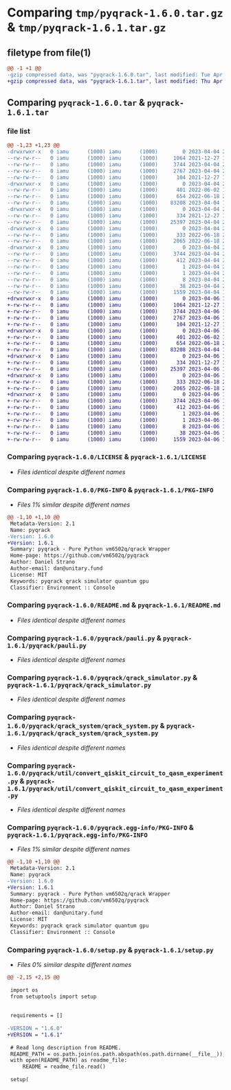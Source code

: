 # Comparing `tmp/pyqrack-1.6.0.tar.gz` & `tmp/pyqrack-1.6.1.tar.gz`

## filetype from file(1)

```diff
@@ -1 +1 @@
-gzip compressed data, was "pyqrack-1.6.0.tar", last modified: Tue Apr  4 20:11:35 2023, max compression
+gzip compressed data, was "pyqrack-1.6.1.tar", last modified: Thu Apr  6 19:04:42 2023, max compression
```

## Comparing `pyqrack-1.6.0.tar` & `pyqrack-1.6.1.tar`

### file list

```diff
@@ -1,23 +1,23 @@
-drwxrwxr-x   0 iamu      (1000) iamu      (1000)        0 2023-04-04 20:11:35.402425 pyqrack-1.6.0/
--rw-rw-r--   0 iamu      (1000) iamu      (1000)     1064 2021-12-27 16:00:58.000000 pyqrack-1.6.0/LICENSE
--rw-rw-r--   0 iamu      (1000) iamu      (1000)     3744 2023-04-04 20:11:35.402425 pyqrack-1.6.0/PKG-INFO
--rw-rw-r--   0 iamu      (1000) iamu      (1000)     2767 2023-04-04 20:11:12.000000 pyqrack-1.6.0/README.md
--rw-rw-r--   0 iamu      (1000) iamu      (1000)      104 2021-12-27 16:00:58.000000 pyqrack-1.6.0/pyproject.toml
-drwxrwxr-x   0 iamu      (1000) iamu      (1000)        0 2023-04-04 20:11:35.398425 pyqrack-1.6.0/pyqrack/
--rw-rw-r--   0 iamu      (1000) iamu      (1000)      401 2022-06-02 15:55:19.000000 pyqrack-1.6.0/pyqrack/__init__.py
--rw-rw-r--   0 iamu      (1000) iamu      (1000)      654 2022-06-18 20:18:56.000000 pyqrack-1.6.0/pyqrack/pauli.py
--rw-rw-r--   0 iamu      (1000) iamu      (1000)    83208 2023-04-04 19:59:28.000000 pyqrack-1.6.0/pyqrack/qrack_simulator.py
-drwxrwxr-x   0 iamu      (1000) iamu      (1000)        0 2023-04-04 20:11:35.402425 pyqrack-1.6.0/pyqrack/qrack_system/
--rw-rw-r--   0 iamu      (1000) iamu      (1000)      334 2021-12-27 16:00:58.000000 pyqrack-1.6.0/pyqrack/qrack_system/__init__.py
--rw-rw-r--   0 iamu      (1000) iamu      (1000)    25397 2023-04-04 20:11:12.000000 pyqrack-1.6.0/pyqrack/qrack_system/qrack_system.py
-drwxrwxr-x   0 iamu      (1000) iamu      (1000)        0 2023-04-04 20:11:35.402425 pyqrack-1.6.0/pyqrack/util/
--rw-rw-r--   0 iamu      (1000) iamu      (1000)      333 2022-06-18 20:18:56.000000 pyqrack-1.6.0/pyqrack/util/__init__.py
--rw-rw-r--   0 iamu      (1000) iamu      (1000)     2065 2022-06-18 20:18:56.000000 pyqrack-1.6.0/pyqrack/util/convert_qiskit_circuit_to_qasm_experiment.py
-drwxrwxr-x   0 iamu      (1000) iamu      (1000)        0 2023-04-04 20:11:35.398425 pyqrack-1.6.0/pyqrack.egg-info/
--rw-rw-r--   0 iamu      (1000) iamu      (1000)     3744 2023-04-04 20:11:35.000000 pyqrack-1.6.0/pyqrack.egg-info/PKG-INFO
--rw-rw-r--   0 iamu      (1000) iamu      (1000)      412 2023-04-04 20:11:35.000000 pyqrack-1.6.0/pyqrack.egg-info/SOURCES.txt
--rw-rw-r--   0 iamu      (1000) iamu      (1000)        1 2023-04-04 20:11:35.000000 pyqrack-1.6.0/pyqrack.egg-info/dependency_links.txt
--rw-rw-r--   0 iamu      (1000) iamu      (1000)        1 2023-04-04 20:11:35.000000 pyqrack-1.6.0/pyqrack.egg-info/not-zip-safe
--rw-rw-r--   0 iamu      (1000) iamu      (1000)        8 2023-04-04 20:11:35.000000 pyqrack-1.6.0/pyqrack.egg-info/top_level.txt
--rw-rw-r--   0 iamu      (1000) iamu      (1000)       38 2023-04-04 20:11:35.402425 pyqrack-1.6.0/setup.cfg
--rw-rw-r--   0 iamu      (1000) iamu      (1000)     1559 2023-04-04 19:59:28.000000 pyqrack-1.6.0/setup.py
+drwxrwxr-x   0 iamu      (1000) iamu      (1000)        0 2023-04-06 19:04:42.105554 pyqrack-1.6.1/
+-rw-rw-r--   0 iamu      (1000) iamu      (1000)     1064 2021-12-27 16:00:58.000000 pyqrack-1.6.1/LICENSE
+-rw-rw-r--   0 iamu      (1000) iamu      (1000)     3744 2023-04-06 19:04:42.105554 pyqrack-1.6.1/PKG-INFO
+-rw-rw-r--   0 iamu      (1000) iamu      (1000)     2767 2023-04-06 19:03:58.000000 pyqrack-1.6.1/README.md
+-rw-rw-r--   0 iamu      (1000) iamu      (1000)      104 2021-12-27 16:00:58.000000 pyqrack-1.6.1/pyproject.toml
+drwxrwxr-x   0 iamu      (1000) iamu      (1000)        0 2023-04-06 19:04:42.101555 pyqrack-1.6.1/pyqrack/
+-rw-rw-r--   0 iamu      (1000) iamu      (1000)      401 2022-06-02 15:55:19.000000 pyqrack-1.6.1/pyqrack/__init__.py
+-rw-rw-r--   0 iamu      (1000) iamu      (1000)      654 2022-06-18 20:18:56.000000 pyqrack-1.6.1/pyqrack/pauli.py
+-rw-rw-r--   0 iamu      (1000) iamu      (1000)    83208 2023-04-04 19:59:28.000000 pyqrack-1.6.1/pyqrack/qrack_simulator.py
+drwxrwxr-x   0 iamu      (1000) iamu      (1000)        0 2023-04-06 19:04:42.101555 pyqrack-1.6.1/pyqrack/qrack_system/
+-rw-rw-r--   0 iamu      (1000) iamu      (1000)      334 2021-12-27 16:00:58.000000 pyqrack-1.6.1/pyqrack/qrack_system/__init__.py
+-rw-rw-r--   0 iamu      (1000) iamu      (1000)    25397 2023-04-06 19:03:58.000000 pyqrack-1.6.1/pyqrack/qrack_system/qrack_system.py
+drwxrwxr-x   0 iamu      (1000) iamu      (1000)        0 2023-04-06 19:04:42.105554 pyqrack-1.6.1/pyqrack/util/
+-rw-rw-r--   0 iamu      (1000) iamu      (1000)      333 2022-06-18 20:18:56.000000 pyqrack-1.6.1/pyqrack/util/__init__.py
+-rw-rw-r--   0 iamu      (1000) iamu      (1000)     2065 2022-06-18 20:18:56.000000 pyqrack-1.6.1/pyqrack/util/convert_qiskit_circuit_to_qasm_experiment.py
+drwxrwxr-x   0 iamu      (1000) iamu      (1000)        0 2023-04-06 19:04:42.101555 pyqrack-1.6.1/pyqrack.egg-info/
+-rw-rw-r--   0 iamu      (1000) iamu      (1000)     3744 2023-04-06 19:04:42.000000 pyqrack-1.6.1/pyqrack.egg-info/PKG-INFO
+-rw-rw-r--   0 iamu      (1000) iamu      (1000)      412 2023-04-06 19:04:42.000000 pyqrack-1.6.1/pyqrack.egg-info/SOURCES.txt
+-rw-rw-r--   0 iamu      (1000) iamu      (1000)        1 2023-04-06 19:04:42.000000 pyqrack-1.6.1/pyqrack.egg-info/dependency_links.txt
+-rw-rw-r--   0 iamu      (1000) iamu      (1000)        1 2023-04-06 19:04:42.000000 pyqrack-1.6.1/pyqrack.egg-info/not-zip-safe
+-rw-rw-r--   0 iamu      (1000) iamu      (1000)        8 2023-04-06 19:04:42.000000 pyqrack-1.6.1/pyqrack.egg-info/top_level.txt
+-rw-rw-r--   0 iamu      (1000) iamu      (1000)       38 2023-04-06 19:04:42.105554 pyqrack-1.6.1/setup.cfg
+-rw-rw-r--   0 iamu      (1000) iamu      (1000)     1559 2023-04-06 18:56:39.000000 pyqrack-1.6.1/setup.py
```

### Comparing `pyqrack-1.6.0/LICENSE` & `pyqrack-1.6.1/LICENSE`

 * *Files identical despite different names*

### Comparing `pyqrack-1.6.0/PKG-INFO` & `pyqrack-1.6.1/PKG-INFO`

 * *Files 1% similar despite different names*

```diff
@@ -1,10 +1,10 @@
 Metadata-Version: 2.1
 Name: pyqrack
-Version: 1.6.0
+Version: 1.6.1
 Summary: pyqrack - Pure Python vm6502q/qrack Wrapper
 Home-page: https://github.com/vm6502q/pyqrack
 Author: Daniel Strano
 Author-email: dan@unitary.fund
 License: MIT
 Keywords: pyqrack qrack simulator quantum gpu
 Classifier: Environment :: Console
```

### Comparing `pyqrack-1.6.0/README.md` & `pyqrack-1.6.1/README.md`

 * *Files identical despite different names*

### Comparing `pyqrack-1.6.0/pyqrack/pauli.py` & `pyqrack-1.6.1/pyqrack/pauli.py`

 * *Files identical despite different names*

### Comparing `pyqrack-1.6.0/pyqrack/qrack_simulator.py` & `pyqrack-1.6.1/pyqrack/qrack_simulator.py`

 * *Files identical despite different names*

### Comparing `pyqrack-1.6.0/pyqrack/qrack_system/qrack_system.py` & `pyqrack-1.6.1/pyqrack/qrack_system/qrack_system.py`

 * *Files identical despite different names*

### Comparing `pyqrack-1.6.0/pyqrack/util/convert_qiskit_circuit_to_qasm_experiment.py` & `pyqrack-1.6.1/pyqrack/util/convert_qiskit_circuit_to_qasm_experiment.py`

 * *Files identical despite different names*

### Comparing `pyqrack-1.6.0/pyqrack.egg-info/PKG-INFO` & `pyqrack-1.6.1/pyqrack.egg-info/PKG-INFO`

 * *Files 1% similar despite different names*

```diff
@@ -1,10 +1,10 @@
 Metadata-Version: 2.1
 Name: pyqrack
-Version: 1.6.0
+Version: 1.6.1
 Summary: pyqrack - Pure Python vm6502q/qrack Wrapper
 Home-page: https://github.com/vm6502q/pyqrack
 Author: Daniel Strano
 Author-email: dan@unitary.fund
 License: MIT
 Keywords: pyqrack qrack simulator quantum gpu
 Classifier: Environment :: Console
```

### Comparing `pyqrack-1.6.0/setup.py` & `pyqrack-1.6.1/setup.py`

 * *Files 0% similar despite different names*

```diff
@@ -2,15 +2,15 @@
 
 import os
 from setuptools import setup
 
 
 requirements = []
 
-VERSION = "1.6.0"
+VERSION = "1.6.1"
 
 # Read long description from README.
 README_PATH = os.path.join(os.path.abspath(os.path.dirname(__file__)), 'README.md')
 with open(README_PATH) as readme_file:
     README = readme_file.read()
 
 setup(
```

